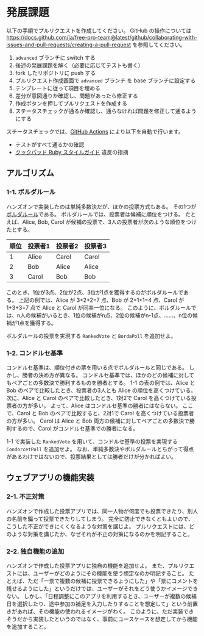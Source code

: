 # 発展課題

以下の手順でプルリクエストを作成してください。
GitHub の操作については https://docs.github.com/ja/free-pro-team@latest/github/collaborating-with-issues-and-pull-requests/creating-a-pull-request を参照してください。

1. `advanced` ブランチに switch する
2. 後述の発展課題を解く（必要に応じてテストも書く）
3. fork したリポジトリに push する
4. プルリクエスト作成画面で `advanced` ブランチ を base ブランチに設定する
5. テンプレートに従って項目を埋める
6. 差分が意図通りか確認し、問題があったら修正する
7. 作成ボタンを押してプルリクエストを作成する
8. ステータスチェックが通るか確認し、通らなければ問題を修正して通るようにする

ステータスチェックでは、[GitHub Actions](https://github.co.jp/features/actions) により以下を自動で行います。

- テストがすべて通るかの確認
- [クックパッド Ruby スタイルガイド](https://github.com/cookpad/styleguide/blob/master/ruby.ja.md) 違反の指摘

## アルゴリズム

### 1-1. ボルダルール

ハンズオンで実装したのは単純多数決だが、ほかの投票方式もある。
その1つが[ボルダルール](https://ja.wikipedia.org/wiki/%E3%83%9C%E3%83%AB%E3%83%80%E5%BE%97%E7%82%B9)である。
ボルダルールでは、投票者は候補に順位をつける。
たとえば、Alice, Bob, Carol が候補の投票で、3人の投票者が次のような順位をつけたとする。

順位 | 投票者1 | 投票者2 | 投票者3
-- | -- | -- | --
1 | Alice | Carol | Carol 
2 | Bob | Alice | Alice
3 | Carol | Bob | Bob

このとき、1位が3点、2位が2点、3位が1点を獲得するのがボルダルールである。
上記の例では、Alice が 3+2+2=7 点、Bob が 2+1+1=4 点、Carol が 1+3+3=7 点で Alice と Carol が同率一位になる。
このように、ボルダルールでは、n人の候補がいるとき、1位の候補がn点、2位の候補がn-1点、……、n位の候補が1点を獲得する。

ボルダルールの投票を実現する `RankedVote` と `BordaPoll` を追加せよ。

### 1-2. コンドルセ基準

コンドルセ基準は、順位付きの票を用いる点でボルダルールと同じである。
しかし、勝者の決め方が異なる。
コンドルセ基準では、ほかのどの候補に対してもペアごとの多数決で勝利するものを勝者とする。
1-1 の表の例では、Alice と Bob のペアで比較したとき、投票者の3人とも Alice の順位を高くつけている。
次に、Alice と Carol のペアで比較したとき、1対2で Carol を高くつけている投票者の方が多い。
よって、Alice はコンドルセ基準の勝者にはならない。
ここで、Carol と Bob のペアで比較すると、2対1で Carol を高くつけている投票者の方が多い。
Carol は Alice と Bob 両方の候補に対してペアごとの多数決で勝利するので、Carol がコンドルセ基準での勝者になる。

1-1 で実装した `RankedVote` を用いて、コンドルセ基準の投票を実現する `CondorcetPoll` を追加せよ。
なお、単純多数決やボルダルールとちがって得点があるわけではないので、投票結果としては勝者だけが分かればよい。

## ウェブアプリの機能実装

### 2-1. 不正対策

ハンズオンで作成した投票アプリでは、同一人物が何度でも投票できたり、別人の名前を騙って投票できたりしてしまう。
完全に防止できなくともよいので、こうした不正ができにくくなるような対策を講じよ。
プルリクエストには、どのような対策を講じたか、なぜそれが不正の対策になるのかを明記すること。

### 2-2. 独自機能の追加

ハンズオンで作成した投票アプリに独自の機能を追加せよ。
また、プルリクエストには、ユーザーがどのようにその機能を使う想定なのか明記すること。
たとえば、ただ「一票で複数の候補に投票できるようにした」や「票にコメントを残せるようにした」というだけでは、ユーザーがそれをどう使うかイメージできない。
しかし、「日程調整にこのアプリを利用するとき、ユーザーが複数の候補日を選択したり、途中参加の補足を入力したりすることを想定して」という前置きがあれば、その機能の使われるイメージがわく。
このように、ただ実装できそうだから実装したというのではなく、事前にユースケースを想定してから機能を追加すること。
